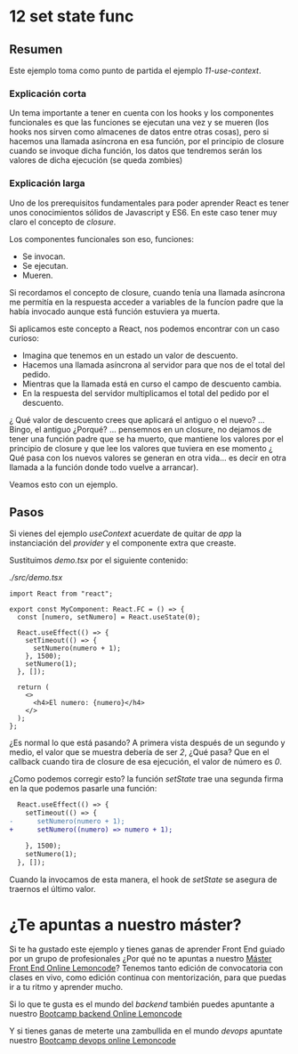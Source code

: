 # 12 set state func

## Resumen

Este ejemplo toma como punto de partida el ejemplo _11-use-context_.

### Explicación corta

Un tema importante a tener en cuenta con los hooks y los componentes funcionales
es que las funciones se ejecutan una vez y se mueren (los hooks nos sirven como almacenes de datos entre otras cosas),
pero si hacemos una llamada asíncrona en esa función, por el principio de closure cuando se invoque dicha función, los
datos que tendremos serán los valores de dicha ejecución (se queda zombies)

### Explicación larga

Uno de los prerequisitos fundamentales para poder aprender React es tener
unos conocimientos sólidos de Javascript y ES6. En este caso tener muy
claro el concepto de _closure_.

Los componentes funcionales son eso, funciones:

- Se invocan.
- Se ejecutan.
- Mueren.

Si recordamos el concepto de closure, cuando tenía una llamada asíncrona
me permitía en la respuesta acceder a variables de la funcíon padre que la
había invocado aunque está función estuviera ya muerta.

Si aplicamos este concepto a React, nos podemos encontrar con un caso curioso:

- Imagina que tenemos en un estado un valor de descuento.
- Hacemos una llamada asíncrona al servidor para que nos de el total del pedido.
- Mientras que la llamada está en curso el campo de descuento cambia.
- En la respuesta del servidor multiplicamos el total del pedido por el descuento.

¿ Qué valor de descuento crees que aplicará el antiguo o el nuevo? ... Bingo, el
antiguo ¿Porqué? ... pensemnos en un closure, no dejamos de tener una función padre
que se ha muerto, que mantiene los valores por el principio de closure y que lee
los valores que tuviera en ese momento ¿ Qué pasa con los nuevos valores se generan
en otra vida... es decir en otra llamada a la función donde todo vuelve a arrancar).

Veamos esto con un ejemplo.

## Pasos

Si vienes del ejemplo _useContext_ acuerdate de quitar de _app_ la instanciación del _provider_ y
el componente extra que creaste.

Sustituimos _demo.tsx_ por el siguiente contenido:

_./src/demo.tsx_

```tsx
import React from "react";

export const MyComponent: React.FC = () => {
  const [numero, setNumero] = React.useState(0);

  React.useEffect(() => {
    setTimeout(() => {
      setNumero(numero + 1);
    }, 1500);
    setNumero(1);
  }, []);

  return (
    <>
      <h4>El numero: {numero}</h4>
    </>
  );
};
```

¿Es normal lo que está pasando? A primera vista después de un segundo y medio, el valor que se muestra
debería de ser _2_, ¿Qué pasa? Que en el callback cuando tira de closure de esa ejecución, el valor
de número es _0_.

¿Como podemos corregir esto? la función _setState_ trae una segunda firma en la que podemos pasarle
una función:

```diff
  React.useEffect(() => {
    setTimeout(() => {
-      setNumero(numero + 1);
+      setNumero((numero) => numero + 1);

    }, 1500);
    setNumero(1);
  }, []);
```

Cuando la invocamos de esta manera, el hook de _setState_ se asegura de traernos el último valor.

# ¿Te apuntas a nuestro máster?

Si te ha gustado este ejemplo y tienes ganas de aprender Front End
guiado por un grupo de profesionales ¿Por qué no te apuntas a
nuestro [Máster Front End Online Lemoncode](https://lemoncode.net/master-frontend#inicio-banner)? Tenemos tanto edición de convocatoria
con clases en vivo, como edición continua con mentorización, para
que puedas ir a tu ritmo y aprender mucho.

Si lo que te gusta es el mundo del _backend_ también puedes apuntante a nuestro [Bootcamp backend Online Lemoncode](https://lemoncode.net/bootcamp-backend#bootcamp-backend/inicio)

Y si tienes ganas de meterte una zambullida en el mundo _devops_
apuntate nuestro [Bootcamp devops online Lemoncode](https://lemoncode.net/bootcamp-devops#bootcamp-devops/inicio)
